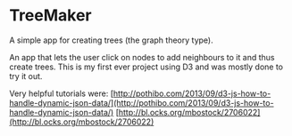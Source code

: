 # TreeMaker
A simple app for creating trees (the graph theory type).

An app that lets the user click on nodes to add neighbours to it and thus create trees. 
This is my first ever project using D3 and was mostly done to try it out.

Very helpful tutorials were: 
[http://pothibo.com/2013/09/d3-js-how-to-handle-dynamic-json-data/](http://pothibo.com/2013/09/d3-js-how-to-handle-dynamic-json-data/)
[http://bl.ocks.org/mbostock/2706022](http://bl.ocks.org/mbostock/2706022)
